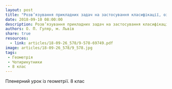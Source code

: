 ```yaml
---
layout: post
title: "Розв’язування прикладних задач на застосування класифікації, означень, ознак чотирикутників певних видів та властивостей їх елементів"
date: 2018-09-10 08:00:00
description: Розв’язування прикладних задач на застосування класифікації, означень, ознак чотирикутників певних видів та властивостей їх елементів
authors: О. П. Гуляр, м. Львів
share: true
resources:
  - link: articles/18-09-26_578/9-578-69749.pdf
image: articles/18-09-26_578/9_578.jpg
tags:
 - Геометрія
 - Чотирикутники
 - 8 клас
---
```


Пленерний урок із геометрії. 8 клас
